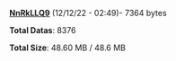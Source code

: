 [**NnRkLLQ9**](/data/NnRkLLQ9.txt) (12/12/22 - 02:49)- 7364 bytes

**Total Datas**: 8376

**Total Size**: 48.60 MB / 48.6 MB